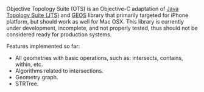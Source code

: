 Objective Topology Suite (OTS) is an Objective-C adaptation of [Java Topology Suite (JTS)](http://tsusiatsoftware.net/jts/main.html) and [GEOS](http://trac.osgeo.org/geos/) library that primarily targeted for iPhone platform, but should work as well for Mac OSX. This library is currently under development, incomplete, and not properly tested, thus should not be considered ready for production systems.

Features implemented so far:

* All geometries with basic operations, such as: intersects, contains, within, etc.
* Algorithms related to intersections.
* Geometry graph.
* STRTree.
